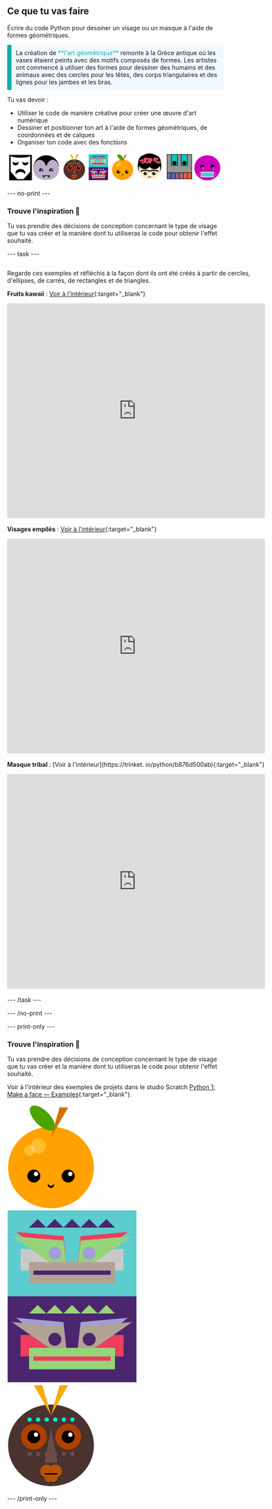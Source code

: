 ## Ce que tu vas faire

Écrire du code Python pour dessiner un visage ou un masque à l'aide de formes géométriques.

<p style="border-left: solid; border-width:10px; border-color: #0faeb0; background-color: aliceblue; padding: 10px;">
La création de <span style="color: #0faeb0">**l'art géométrique**</span> remonte à la Grèce antique où les vases étaient peints avec des motifs composés de formes. Les artistes ont commencé à utiliser des formes pour dessiner des humains et des animaux avec des cercles pour les têtes, des corps triangulaires et des lignes pour les jambes et les bras.
</p>

Tu vas devoir :

+ Utiliser le code de manière créative pour créer une œuvre d'art numérique
+ Dessiner et positionner ton art à l'aide de formes géométriques, de coordonnées et de calques
+ Organiser ton code avec des fonctions

![Exemples de visages différents.](images/strip.png)

--- no-print ---

### Trouve l'inspiration 💭

Tu vas prendre des décisions de conception concernant le type de visage que tu vas créer et la manière dont tu utiliseras le code pour obtenir l'effet souhaité.

--- task ---
<div style="display: flex; flex-wrap: wrap">
<div style="flex-basis: 175px; flex-grow: 1">  

Regarde ces exemples et réfléchis à la façon dont ils ont été créés à partir de cercles, d'ellipses, de carrés, de rectangles et de triangles.

**Fruits kawaii** : [Voir à l'intérieur](https://trinket.io/python/6bad88800b){:target="_blank"}
<div class="trinket">
  <iframe src="https://trinket.io/embed/python/6bad88800b?outputOnly=true&start=result" width="600" height="500" frameborder="0" marginwidth="0" marginheight="0" allowfullscreen>
  </iframe>
</div>

**Visages empilés** : [Voir à l'intérieur](https://trinket.io/python/f90794771c){:target="_blank"}
<div class="trinket">
  <iframe src="https://trinket.io/embed/python/f90794771c?outputOnly=true&start=result" width="600" height="500" frameborder="0" marginwidth="0" marginheight="0" allowfullscreen>
  </iframe>
</div>

**Masque tribal** : [Voir à l'intérieur](https://trinket. io/python/b876d500ab){:target="_blank"}
<div class="trinket">
  <iframe src="https://trinket.io/embed/python/b876d500ab?outputOnly=true&start=result" width="600" height="500" frameborder="0" marginwidth="0" marginheight="0" allowfullscreen>
  </iframe>
</div>

</div>
</div>

--- /task ---

--- /no-print ---

--- print-only ---

### Trouve l'inspiration 💭

Tu vas prendre des décisions de conception concernant le type de visage que tu vas créer et la manière dont tu utiliseras le code pour obtenir l'effet souhaité.

Voir à l'intérieur des exemples de projets dans le studio Scratch [Python 1: Make a face — Examples](https://trinket.io/library/folder/make-a-face-examples){:target="_blank"}.

![La zone de sortie du projet de fruits Kawaii.](images/smile.png) ![La zone de sortie du projet Visages empilés.](images/stacked.png) ![La zone de sortie du projet Masque tribal.](images/tribal.png)

--- /print-only ---

